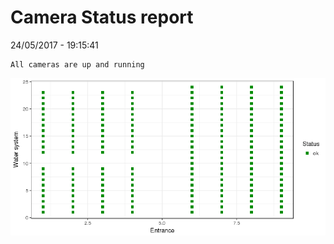 Camera Status report
================
24/05/2017 - 19:15:41

    All cameras are up and running

![](camreport_files/figure-markdown_github/unnamed-chunk-2-1.png)
